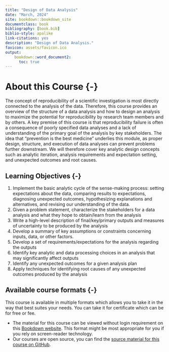 ```yaml
---
title: "Design of Data Analysis"
date: "March, 2024"
site: bookdown::bookdown_site
documentclass: book
bibliography: [book.bib]
biblio-style: apalike
link-citations: yes
description: "Design of Data Analysis."
favicon: assets/favicon.ico
output:
    bookdown::word_document2:
      toc: true
---
```


# About this Course {-}

The concept of reproducibility of a scientific investigation is most directly connected to the analysis of the data. Therefore, this course provides an overview of the structure of a data analysis and how to design an analysis to maximize the potential for reproducibility by research team members and by others. A key premise of this course is that reproducibility failure is often a consequence of poorly specified data analyses and a lack of understanding of the primary goal of the analysis by key stakeholders. The idea that “prevention is the best medicine” underlies this module, as proper design, structure, and execution of data analyses can prevent problems further downstream. We will therefore cover key analytic design concepts such as analytic iteration, analysis requirements and expectation setting, and unexpected outcomes and root causes. 

## Learning Objectives {-}

1. Implement the basic analytic cycle of the sense-making process: setting expectations about the data, comparing results to expectations, diagnosing unexpected outcomes, hypothesizing explanations and alternatives, and revising our understanding of the data.
2. Given a problem statement, characterize the stakeholders for a data analysis and what they hope to obtain/learn from the analysis
3. Write a high-level description of final/key/primary outputs and measures of uncertainty to be produced by the analysis
4. Develop a summary of key assumptions or constraints concerning inputs, data, or other factors.
5. Develop a set of requirements/expectations for the analysis regarding the outputs
6. Identify key analytic and data processing choices in an analysis that may significantly affect outputs
7. Identify any unexpected outcomes for a given analysis plan
8. Apply techniques for identifying root causes of any unexpected outcomes produced by the analysis 


## Available course formats {-}

This course is available in multiple formats which allows you to take it in the way that best suites your needs. You can take it for certificate which can be for free or fee.

- The material for this course can be viewed without login requirement on this [Bookdown website](http://hutchdatascience.org/Design_of_Data_Analysis/). This format might be most appropriate for you if you rely on screen-reader technology.
- Our courses are open source, you can find the [source material for this course on GitHub](https://github.com/fhdsl/Design_of_Data_Analysis/).
